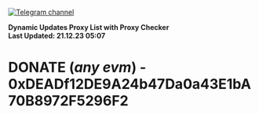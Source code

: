 [![Telegram channel](https://img.shields.io/endpoint?url=https://runkit.io/damiankrawczyk/telegram-badge/branches/master?url=https://t.me/n4z4v0d)](https://t.me/n4z4v0d) 

**Dynamic Updates Proxy List with Proxy Checker**  
**Last Updated: 21.12.23 05:07**

# DONATE (_any evm_) - 0xDEADf12DE9A24b47Da0a43E1bA70B8972F5296F2
